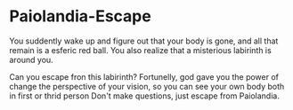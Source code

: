 # Paiolandia-Escape
You suddently wake up and figure out that your body is gone, and all that remain is a esferic red ball. You also realize that a misterious labirinth is around you.

Can you escape fron this labirinth? Fortunelly, god gave you the power of change the perspective of your vision, so you can see your own body both in first or thrid person
Don't make questions, just escape from Paiolandia.
